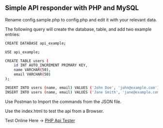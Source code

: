 ## Simple API responder with PHP and MySQL

Rename config.sample.php to config.php and edit it with your relevant data.

The following query will create the database, table, and add two example entries:
```sh
CREATE DATABASE api_example;

USE api_example;

CREATE TABLE users (
    id INT AUTO_INCREMENT PRIMARY KEY,
    name VARCHAR(50),
    email VARCHAR(50)
);

INSERT INTO users (name, email) VALUES ('John Doe', 'john@example.com');
INSERT INTO users (name, email) VALUES ('Jane Smith', 'jane@example.com');
```

Use Postman to Import the commands from the JSON file.

Use the index.html to test the api from a Browser.

Test Online Here -> [ PHP Api Tester](https://filip-peev.com/php-api-mysql/index.html)